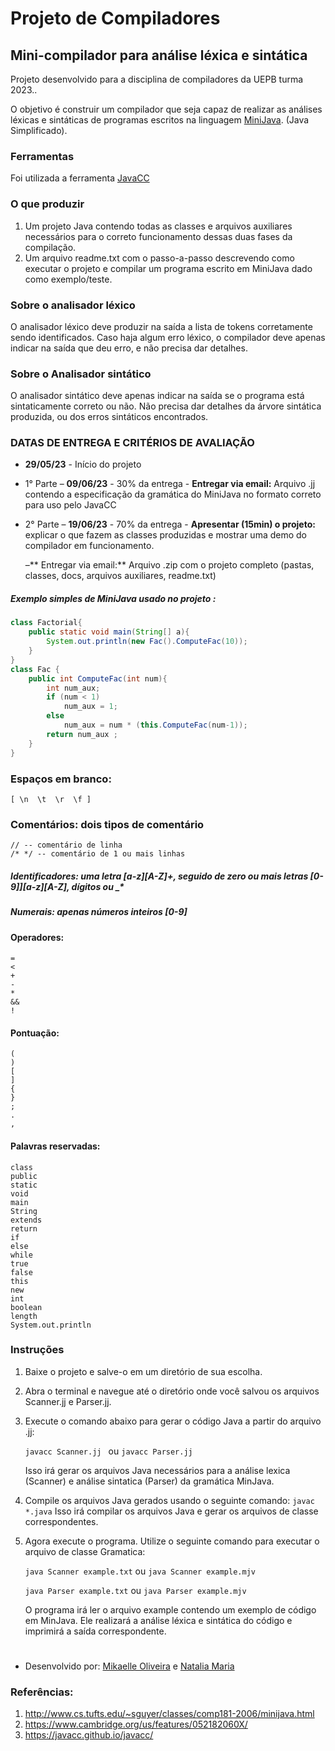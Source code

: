 # Projeto de Compiladores
## Mini-compilador para análise léxica e sintática
Projeto desenvolvido para a disciplina de compiladores da UEPB turma 2023..

O objetivo é construir um compilador que seja capaz de realizar as análises léxicas e sintáticas de programas escritos na linguagem [MiniJava](https://www.cambridge.org/us/features/052182060X/ "MiniJava"). (Java Simplificado).

### Ferramentas
Foi utilizada a ferramenta [JavaCC](https://javacc.github.io/javacc/ "JavaCC")

### O que produzir
1. Um projeto Java contendo todas as classes e arquivos auxiliares necessários para o correto funcionamento dessas duas fases da compilação.
2. Um arquivo readme.txt com o passo-a-passo descrevendo como executar o projeto e compilar um programa escrito em MiniJava dado como exemplo/teste.

### Sobre o analisador léxico
O analisador léxico deve  produzir na saída a lista de tokens corretamente sendo identificados. Caso haja algum erro léxico, o compilador deve apenas indicar na saída que deu erro, e não precisa dar detalhes.

### Sobre o Analisador sintático
O analisador sintático deve apenas indicar na saída se o programa está sintaticamente correto ou não. Não precisa dar detalhes da árvore sintática produzida, ou dos erros sintáticos encontrados.

### DATAS DE ENTREGA E CRITÉRIOS DE AVALIAÇÃO

+ **29/05/23** - Início do projeto
+ 1° Parte – **09/06/23** - 30% da entrega - **Entregar via email:** Arquivo .jj contendo a especificação da gramática do MiniJava no formato correto para uso pelo JavaCC
+ 2° Parte – **19/06/23** -  70% da entrega - **Apresentar (15min) o projeto:** explicar o que fazem as classes produzidas e mostrar uma demo do compilador em funcionamento. 

	–** Entregar via email:** Arquivo .zip com o projeto completo (pastas, classes, docs, arquivos auxiliares, readme.txt)


##### Exemplo simples de MiniJava usado no projeto :

```java
class Factorial{
    public static void main(String[] a){
        System.out.println(new Fac().ComputeFac(10));
    }
}
class Fac {
    public int ComputeFac(int num){
        int num_aux;
        if (num < 1)
            num_aux = 1;
        else
            num_aux = num * (this.ComputeFac(num-1));
        return num_aux ;
    }
}
```
### Espaços em branco:
```
[ \n  \t  \r  \f ]
```
### Comentários: dois tipos de comentário

```
// -- comentário de linha
/* */ -- comentário de 1 ou mais linhas
```

##### Identificadores: uma letra [a-z][A-Z]+, seguido de zero ou mais letras [0-9]][a-z][A-Z], dígitos ou _*

##### Numerais: apenas números inteiros __[0-9]__

#### Operadores: 

```
=
<
+
-
*
&&
!
```

#### Pontuação: 

```
(
)
[
]
{
}
;
.
,
```

#### Palavras reservadas: 

```
class
public
static
void
main
String
extends
return
if
else
while
true
false
this
new
int
boolean
length
System.out.println
```
### Instruções
1. Baixe o projeto  e salve-o em um diretório de sua escolha.
2. Abra o terminal e navegue até o diretório onde você salvou os arquivos Scanner.jj e Parser.jj.
3. Execute o comando abaixo para gerar o código Java a partir do arquivo .jj:
   
	`javacc Scanner.jj ` ou `javacc Parser.jj`

	Isso irá gerar os arquivos Java necessários para a análise lexica (Scanner) e análise sintatica (Parser) da gramática MinJava.
5. Compile os arquivos Java gerados usando o seguinte comando:
	`javac *.java`
	Isso irá compilar os arquivos Java e gerar os arquivos de classe correspondentes.
6. Agora execute o programa. Utilize o seguinte comando para executar o arquivo de classe Gramatica:
   
	`java Scanner example.txt` ou `java Scanner example.mjv`

	`java Parser example.txt` ou `java Parser example.mjv`

	O programa irá ler o arquivo example contendo um exemplo de código em MinJava. Ele realizará a análise léxica e sintática do código e imprimirá a saída correspondente.

# 

- Desenvolvido por: [Mikaelle Oliveira](https://github.com/Mikaelle-S) e [Natalia Maria](https://github.com/NattLima)

### Referências:

1. http://www.cs.tufts.edu/~sguyer/classes/comp181-2006/minijava.html
2. https://www.cambridge.org/us/features/052182060X/ 
3. https://javacc.github.io/javacc/
